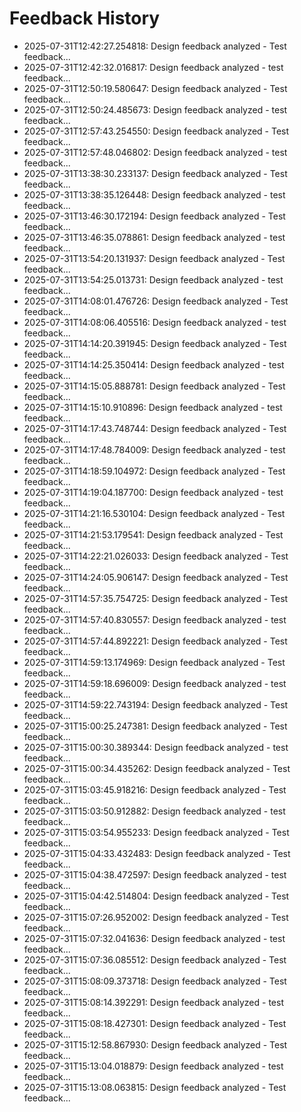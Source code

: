 # Feedback History

- 2025-07-31T12:42:27.254818: Design feedback analyzed - Test feedback...
- 2025-07-31T12:42:32.016817: Design feedback analyzed - test feedback...
- 2025-07-31T12:50:19.580647: Design feedback analyzed - Test feedback...
- 2025-07-31T12:50:24.485673: Design feedback analyzed - test feedback...
- 2025-07-31T12:57:43.254550: Design feedback analyzed - Test feedback...
- 2025-07-31T12:57:48.046802: Design feedback analyzed - test feedback...
- 2025-07-31T13:38:30.233137: Design feedback analyzed - Test feedback...
- 2025-07-31T13:38:35.126448: Design feedback analyzed - test feedback...
- 2025-07-31T13:46:30.172194: Design feedback analyzed - Test feedback...
- 2025-07-31T13:46:35.078861: Design feedback analyzed - test feedback...
- 2025-07-31T13:54:20.131937: Design feedback analyzed - Test feedback...
- 2025-07-31T13:54:25.013731: Design feedback analyzed - test feedback...
- 2025-07-31T14:08:01.476726: Design feedback analyzed - Test feedback...
- 2025-07-31T14:08:06.405516: Design feedback analyzed - test feedback...
- 2025-07-31T14:14:20.391945: Design feedback analyzed - Test feedback...
- 2025-07-31T14:14:25.350414: Design feedback analyzed - test feedback...
- 2025-07-31T14:15:05.888781: Design feedback analyzed - Test feedback...
- 2025-07-31T14:15:10.910896: Design feedback analyzed - test feedback...
- 2025-07-31T14:17:43.748744: Design feedback analyzed - Test feedback...
- 2025-07-31T14:17:48.784009: Design feedback analyzed - test feedback...
- 2025-07-31T14:18:59.104972: Design feedback analyzed - Test feedback...
- 2025-07-31T14:19:04.187700: Design feedback analyzed - test feedback...
- 2025-07-31T14:21:16.530104: Design feedback analyzed - Test feedback...
- 2025-07-31T14:21:53.179541: Design feedback analyzed - Test feedback...
- 2025-07-31T14:22:21.026033: Design feedback analyzed - Test feedback...
- 2025-07-31T14:24:05.906147: Design feedback analyzed - Test feedback...
- 2025-07-31T14:57:35.754725: Design feedback analyzed - Test feedback...
- 2025-07-31T14:57:40.830557: Design feedback analyzed - test feedback...
- 2025-07-31T14:57:44.892221: Design feedback analyzed - Test feedback...
- 2025-07-31T14:59:13.174969: Design feedback analyzed - Test feedback...
- 2025-07-31T14:59:18.696009: Design feedback analyzed - test feedback...
- 2025-07-31T14:59:22.743194: Design feedback analyzed - Test feedback...
- 2025-07-31T15:00:25.247381: Design feedback analyzed - Test feedback...
- 2025-07-31T15:00:30.389344: Design feedback analyzed - test feedback...
- 2025-07-31T15:00:34.435262: Design feedback analyzed - Test feedback...
- 2025-07-31T15:03:45.918216: Design feedback analyzed - Test feedback...
- 2025-07-31T15:03:50.912882: Design feedback analyzed - test feedback...
- 2025-07-31T15:03:54.955233: Design feedback analyzed - Test feedback...
- 2025-07-31T15:04:33.432483: Design feedback analyzed - Test feedback...
- 2025-07-31T15:04:38.472597: Design feedback analyzed - test feedback...
- 2025-07-31T15:04:42.514804: Design feedback analyzed - Test feedback...
- 2025-07-31T15:07:26.952002: Design feedback analyzed - Test feedback...
- 2025-07-31T15:07:32.041636: Design feedback analyzed - test feedback...
- 2025-07-31T15:07:36.085512: Design feedback analyzed - Test feedback...
- 2025-07-31T15:08:09.373718: Design feedback analyzed - Test feedback...
- 2025-07-31T15:08:14.392291: Design feedback analyzed - test feedback...
- 2025-07-31T15:08:18.427301: Design feedback analyzed - Test feedback...
- 2025-07-31T15:12:58.867930: Design feedback analyzed - Test feedback...
- 2025-07-31T15:13:04.018879: Design feedback analyzed - test feedback...
- 2025-07-31T15:13:08.063815: Design feedback analyzed - Test feedback...
